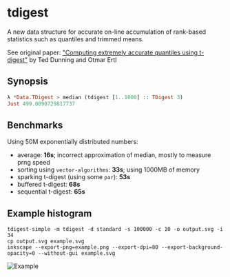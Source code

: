 # tdigest

A new data structure for accurate on-line accumulation of rank-based statistics such as quantiles and trimmed means.

See original paper: ["Computing extremely accurate quantiles using t-digest"](https://github.com/tdunning/t-digest/blob/master/docs/t-digest-paper/histo.pdf) by Ted Dunning and Otmar Ertl

## Synopsis

```hs
λ *Data.TDigest > median (tdigest [1..1000] :: TDigest 3)
Just 499.0090729817737
```

## Benchmarks

Using 50M exponentially distributed numbers:

- average: **16s**; incorrect approximation of median, mostly to measure prng speed
- sorting using `vector-algorithms`: **33s**; using 1000MB of memory
- sparking t-digest (using some `par`): **53s**
- buffered t-digest: **68s**
- sequential t-digest: **65s**

## Example histogram

```
tdigest-simple -m tdigest -d standard -s 100000 -c 10 -o output.svg -i 34
cp output.svg example.svg
inkscape --export-png=example.png --export-dpi=80 --export-background-opacity=0 --without-gui example.svg
```

![Example](https://raw.githubusercontent.com/futurice/haskell-tdigest/master/tdigest/example.png)
